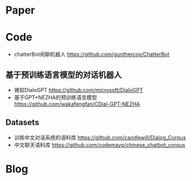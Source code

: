 # Paper



# Code
- chatterBot闲聊机器人   https://github.com/gunthercox/ChatterBot

## 基于预训练语言模型的对话机器人
- 微软DialoGPT https://github.com/microsoft/DialoGPT
- 基于GPT+NEZHA的预训练语言模型 https://github.com/wakafengfan/CDial-GPT-NEZHA

## Datasets
- 训练中文对话系统的语料库 https://github.com/candlewill/Dialog_Corpus
- 中文聊天语料库 https://github.com/codemayq/chinese_chatbot_corpus

# Blog